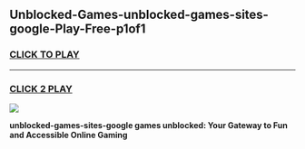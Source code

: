 
## Unblocked-Games-unblocked-games-sites-google-Play-Free-p1of1
<h3>
<a href="https://premium76.site?title=unblocked-games-sites-google&ref=21A">CLICK TO PLAY</a></h3>
<hr>

<h3>
<a href="https://premium76.site?title=unblocked-games-sites-google&ref=21A">CLICK 2 PLAY</a>
  
</h3>

<a href="https://premium76.site?title=unblocked-games-sites-google&ref=21A"><img src="https://clearcache.store/games.png"></a>


**unblocked-games-sites-google games unblocked: Your Gateway to Fun and Accessible Online Gaming**
